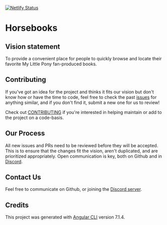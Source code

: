 [![Netlify Status](https://api.netlify.com/api/v1/badges/613057f0-3546-4b49-831a-409ddba0f2bc/deploy-status)](https://app.netlify.com/sites/equestrianvault/deploys)
# Horsebooks

## Vision statement

To provide a convenient place for people to quickly browse and locate their favorite My Little Pony fan-produced books.

## Contributing

If you've got an idea for the project and thinks it fits our vision but don't know how or have the time to code, feel free to check the past [issues](https://github.com/equestrianvault/horsebooks/issues) for anything similar, and if you don't find it, submit a new one for us to review!

Check out [CONTRIBUTING](CONTRIBUTING.md) if you're interested in helping maintain or add to the project on a code-basis. 

## Our Process

All new issues and PRs need to be reviewed before they will be accepted. This is to ensure that the changes fit the vision, aren't duplicated, and are prioritized appropriately. Open communication is key, both on Github and in [Discord](https://discord.gg/4Bh49Y8).

## Contact Us

Feel free to communicate on Github, or joining the [Discord server](https://discord.gg/4Bh49Y8).

## Credits

This project was generated with [Angular CLI](https://github.com/angular/angular-cli) version 7.1.4.
